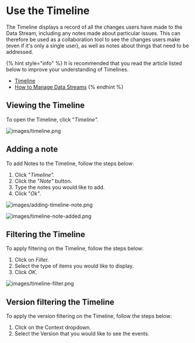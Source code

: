 # Use the Timeline

The Timeline displays a record of all the changes users have made to the Data Stream, including any notes made about particular issues. This can therefore be used as a collaboration tool to see the changes users make (even if it's only a single user), as well as notes about things that need to be addressed.

{% hint style="info" %}
It is recommended that you read the article listed below to improve your understanding of Timelines.

* [Timeline](../../concepts/data-stream/timeline.md)
* [How to Manage Data Streams](manage-data-streams.md)
{% endhint %}

## Viewing the Timeline

To open the Timeline, click "_Timeline"._

![images/timeline.png](../images/timeline.png)

## Adding a note

To add Notes to the Timeline, follow the steps below:

1. Click "_Timeline"._
2. Click the "_Note"_ button.
3. Type the notes you would like to add.
4. Click "_Ok"_.

![images/adding-timeline-note.png](../images/adding-timeline-note.png)

![images/timeline-note-added.png](../images/timeline-note-added.png)

## Filtering the Timeline

To apply filtering on the Timeline, follow the steps below:

1. Click on _Filter._
2. Select the type of items you would like to display.
3. Click _OK_.

![images/timeline-filter.png](../images/timeline-filter.png)

## Version filtering the Timeline

To apply the version filtering on the Timeline, follow the steps below:

1. Click on the Context dropdow&#x6E;_._
2. Select the Version that you would like to see the events.

<figure><img src="/docs/images/timeline-version-filter.png" alt=""><figcaption></figcaption></figure>












